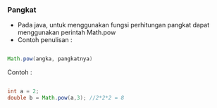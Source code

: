 ### Pangkat

- Pada java, untuk menggunakan fungsi perhitungan pangkat dapat menggunakan perintah Math.pow
- Contoh penulisan :

```java

Math.pow(angka, pangkatnya)

```
Contoh :

```java

int a = 2;
double b = Math.pow(a,3); //2*2*2 = 8

```
